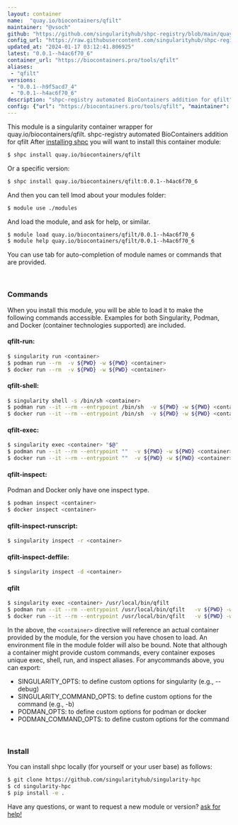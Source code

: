 ```yaml
---
layout: container
name:  "quay.io/biocontainers/qfilt"
maintainer: "@vsoch"
github: "https://github.com/singularityhub/shpc-registry/blob/main/quay.io/biocontainers/qfilt/container.yaml"
config_url: "https://raw.githubusercontent.com/singularityhub/shpc-registry/main/quay.io/biocontainers/qfilt/container.yaml"
updated_at: "2024-01-17 03:12:41.806925"
latest: "0.0.1--h4ac6f70_6"
container_url: "https://biocontainers.pro/tools/qfilt"
aliases:
 - "qfilt"
versions:
 - "0.0.1--h9f5acd7_4"
 - "0.0.1--h4ac6f70_6"
description: "shpc-registry automated BioContainers addition for qfilt"
config: {"url": "https://biocontainers.pro/tools/qfilt", "maintainer": "@vsoch", "description": "shpc-registry automated BioContainers addition for qfilt", "latest": {"0.0.1--h4ac6f70_6": "sha256:1c7aa521a0d1975fb10963a2368ac192f4929063be518fe7bf327afedeff31b6"}, "tags": {"0.0.1--h9f5acd7_4": "sha256:ac1e2fba0d07cf02a05b695e45b038ccd655d2d2a300448f9047ac32849a7cf4", "0.0.1--h4ac6f70_6": "sha256:1c7aa521a0d1975fb10963a2368ac192f4929063be518fe7bf327afedeff31b6"}, "docker": "quay.io/biocontainers/qfilt", "aliases": {"qfilt": "/usr/local/bin/qfilt"}}
---
```


This module is a singularity container wrapper for quay.io/biocontainers/qfilt.
shpc-registry automated BioContainers addition for qfilt
After [installing shpc](#install) you will want to install this container module:


```bash
$ shpc install quay.io/biocontainers/qfilt
```

Or a specific version:

```bash
$ shpc install quay.io/biocontainers/qfilt:0.0.1--h4ac6f70_6
```

And then you can tell lmod about your modules folder:

```bash
$ module use ./modules
```

And load the module, and ask for help, or similar.

```bash
$ module load quay.io/biocontainers/qfilt/0.0.1--h4ac6f70_6
$ module help quay.io/biocontainers/qfilt/0.0.1--h4ac6f70_6
```

You can use tab for auto-completion of module names or commands that are provided.

<br>

### Commands

When you install this module, you will be able to load it to make the following commands accessible.
Examples for both Singularity, Podman, and Docker (container technologies supported) are included.

#### qfilt-run:

```bash
$ singularity run <container>
$ podman run --rm  -v ${PWD} -w ${PWD} <container>
$ docker run --rm  -v ${PWD} -w ${PWD} <container>
```

#### qfilt-shell:

```bash
$ singularity shell -s /bin/sh <container>
$ podman run --it --rm --entrypoint /bin/sh  -v ${PWD} -w ${PWD} <container>
$ docker run --it --rm --entrypoint /bin/sh  -v ${PWD} -w ${PWD} <container>
```

#### qfilt-exec:

```bash
$ singularity exec <container> "$@"
$ podman run --it --rm --entrypoint ""  -v ${PWD} -w ${PWD} <container> "$@"
$ docker run --it --rm --entrypoint ""  -v ${PWD} -w ${PWD} <container> "$@"
```

#### qfilt-inspect:

Podman and Docker only have one inspect type.

```bash
$ podman inspect <container>
$ docker inspect <container>
```

#### qfilt-inspect-runscript:

```bash
$ singularity inspect -r <container>
```

#### qfilt-inspect-deffile:

```bash
$ singularity inspect -d <container>
```


#### qfilt

```bash
$ singularity exec <container> /usr/local/bin/qfilt
$ podman run --it --rm --entrypoint /usr/local/bin/qfilt   -v ${PWD} -w ${PWD} <container> -c " $@"
$ docker run --it --rm --entrypoint /usr/local/bin/qfilt   -v ${PWD} -w ${PWD} <container> -c " $@"
```



In the above, the `<container>` directive will reference an actual container provided
by the module, for the version you have chosen to load. An environment file in the
module folder will also be bound. Note that although a container
might provide custom commands, every container exposes unique exec, shell, run, and
inspect aliases. For anycommands above, you can export:

 - SINGULARITY_OPTS: to define custom options for singularity (e.g., --debug)
 - SINGULARITY_COMMAND_OPTS: to define custom options for the command (e.g., -b)
 - PODMAN_OPTS: to define custom options for podman or docker
 - PODMAN_COMMAND_OPTS: to define custom options for the command

<br>

### Install

You can install shpc locally (for yourself or your user base) as follows:

```bash
$ git clone https://github.com/singularityhub/singularity-hpc
$ cd singularity-hpc
$ pip install -e .
```

Have any questions, or want to request a new module or version? [ask for help!](https://github.com/singularityhub/singularity-hpc/issues)